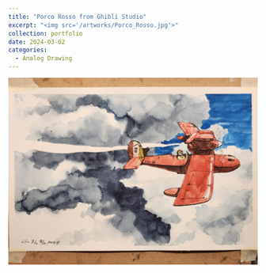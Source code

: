 ```yaml
---
title: "Porco Rosso from Ghibli Studio"
excerpt: "<img src='/artworks/Porco_Rosso.jpg'>"
collection: portfolio
date: 2024-03-02
categories: 
  - Analog Drawing
---
```

![Porco_Rosso](/artworks/Porco_Rosso.jpg)